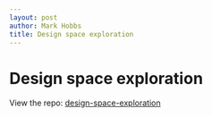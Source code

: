 ```yaml
---
layout: post
author: Mark Hobbs
title: Design space exploration
---
```


# Design space exploration

View the repo: [design-space-exploration](https://github.com/mark-hobbs/design-space-exploration)